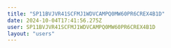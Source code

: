 ```yaml
---
title: "SP11BVJVR41SCFMJ1WDVCAMPQ0MW60PR6CREX4B1D"
date: 2024-10-04T17:41:56.275Z
user: SP11BVJVR41SCFMJ1WDVCAMPQ0MW60PR6CREX4B1D
layout: "users"
---
```

    